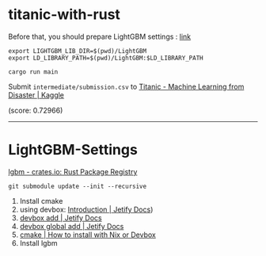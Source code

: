# titanic-with-rust

Before that, you should prepare LightGBM settings : [link](#LightGBM-Settings)

```shell
export LIGHTGBM_LIB_DIR=$(pwd)/LightGBM
export LD_LIBRARY_PATH=$(pwd)/LightGBM:$LD_LIBRARY_PATH
```

```shell
cargo run main
```

Submit `intermediate/submission.csv` to [Titanic - Machine Learning from Disaster | Kaggle](https://www.kaggle.com/competitions/titanic/submissions)

(score: 0.72966)

---

# LightGBM-Settings
[lgbm - crates.io: Rust Package Registry](https://crates.io/crates/lgbm)

```shell
git submodule update --init --recursive
```

1. Install cmake
  1. using devbox: [Introduction | Jetify Docs](https://www.jetify.com/docs/devbox/))
  1. [devbox add | Jetify Docs](https://www.jetify.com/docs/devbox/cli_reference/devbox_add/)
  1. [devbox global add | Jetify Docs](https://www.jetify.com/docs/devbox/cli_reference/devbox_global_add/)
  1. [cmake | How to install with Nix or Devbox](https://www.nixhub.io/packages/cmake?utm_source=chatgpt.com)
2. Install lgbm

